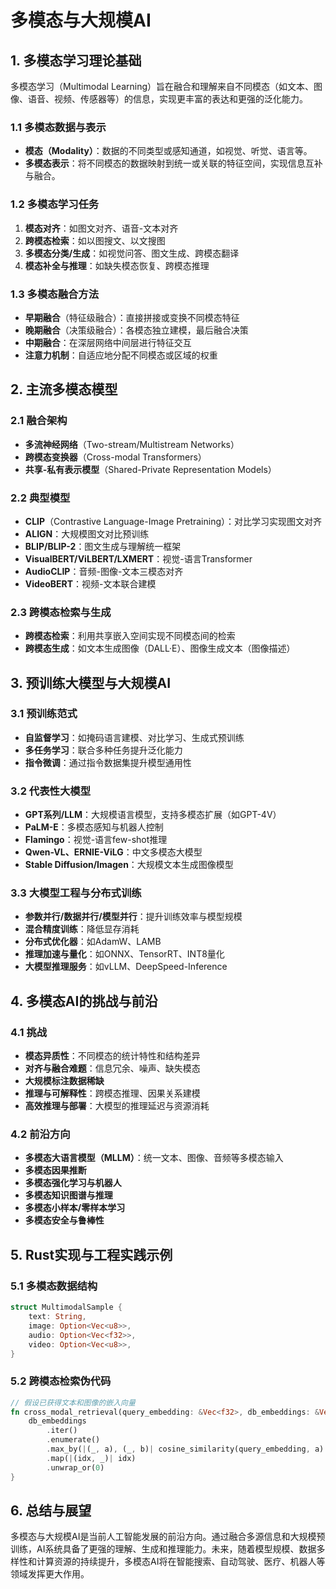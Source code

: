 # 多模态与大规模AI

## 1. 多模态学习理论基础

多模态学习（Multimodal Learning）旨在融合和理解来自不同模态（如文本、图像、语音、视频、传感器等）的信息，实现更丰富的表达和更强的泛化能力。

### 1.1 多模态数据与表示

- **模态（Modality）**：数据的不同类型或感知通道，如视觉、听觉、语言等。
- **多模态表示**：将不同模态的数据映射到统一或关联的特征空间，实现信息互补与融合。

### 1.2 多模态学习任务

1. **模态对齐**：如图文对齐、语音-文本对齐
2. **跨模态检索**：如以图搜文、以文搜图
3. **多模态分类/生成**：如视觉问答、图文生成、跨模态翻译
4. **模态补全与推理**：如缺失模态恢复、跨模态推理

### 1.3 多模态融合方法

- **早期融合**（特征级融合）：直接拼接或变换不同模态特征
- **晚期融合**（决策级融合）：各模态独立建模，最后融合决策
- **中期融合**：在深层网络中间层进行特征交互
- **注意力机制**：自适应地分配不同模态或区域的权重

## 2. 主流多模态模型

### 2.1 融合架构

- **多流神经网络**（Two-stream/Multistream Networks）
- **跨模态变换器**（Cross-modal Transformers）
- **共享-私有表示模型**（Shared-Private Representation Models）

### 2.2 典型模型

- **CLIP**（Contrastive Language-Image Pretraining）：对比学习实现图文对齐
- **ALIGN**：大规模图文对比预训练
- **BLIP/BLIP-2**：图文生成与理解统一框架
- **VisualBERT/ViLBERT/LXMERT**：视觉-语言Transformer
- **AudioCLIP**：音频-图像-文本三模态对齐
- **VideoBERT**：视频-文本联合建模

### 2.3 跨模态检索与生成

- **跨模态检索**：利用共享嵌入空间实现不同模态间的检索
- **跨模态生成**：如文本生成图像（DALL·E）、图像生成文本（图像描述）

## 3. 预训练大模型与大规模AI

### 3.1 预训练范式

- **自监督学习**：如掩码语言建模、对比学习、生成式预训练
- **多任务学习**：联合多种任务提升泛化能力
- **指令微调**：通过指令数据集提升模型通用性

### 3.2 代表性大模型

- **GPT系列/LLM**：大规模语言模型，支持多模态扩展（如GPT-4V）
- **PaLM-E**：多模态感知与机器人控制
- **Flamingo**：视觉-语言few-shot推理
- **Qwen-VL、ERNIE-ViLG**：中文多模态大模型
- **Stable Diffusion/Imagen**：大规模文本生成图像模型

### 3.3 大模型工程与分布式训练

- **参数并行/数据并行/模型并行**：提升训练效率与模型规模
- **混合精度训练**：降低显存消耗
- **分布式优化器**：如AdamW、LAMB
- **推理加速与量化**：如ONNX、TensorRT、INT8量化
- **大模型推理服务**：如vLLM、DeepSpeed-Inference

## 4. 多模态AI的挑战与前沿

### 4.1 挑战

- **模态异质性**：不同模态的统计特性和结构差异
- **对齐与融合难题**：信息冗余、噪声、缺失模态
- **大规模标注数据稀缺**
- **推理与可解释性**：跨模态推理、因果关系建模
- **高效推理与部署**：大模型的推理延迟与资源消耗

### 4.2 前沿方向

- **多模态大语言模型（MLLM）**：统一文本、图像、音频等多模态输入
- **多模态因果推断**
- **多模态强化学习与机器人**
- **多模态知识图谱与推理**
- **多模态小样本/零样本学习**
- **多模态安全与鲁棒性**

## 5. Rust实现与工程实践示例

### 5.1 多模态数据结构

```rust
struct MultimodalSample {
    text: String,
    image: Option<Vec<u8>>,
    audio: Option<Vec<f32>>,
    video: Option<Vec<u8>>,
}
```

### 5.2 跨模态检索伪代码

```rust
// 假设已获得文本和图像的嵌入向量
fn cross_modal_retrieval(query_embedding: &Vec<f32>, db_embeddings: &Vec<Vec<f32>>) -> usize {
    db_embeddings
        .iter()
        .enumerate()
        .max_by(|(_, a), (_, b)| cosine_similarity(query_embedding, a).partial_cmp(&cosine_similarity(query_embedding, b)).unwrap())
        .map(|(idx, _)| idx)
        .unwrap_or(0)
}
```

## 6. 总结与展望

多模态与大规模AI是当前人工智能发展的前沿方向。通过融合多源信息和大规模预训练，AI系统具备了更强的理解、生成和推理能力。未来，随着模型规模、数据多样性和计算资源的持续提升，多模态AI将在智能搜索、自动驾驶、医疗、机器人等领域发挥更大作用。
